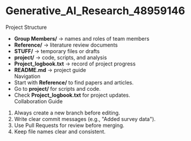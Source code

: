 # Generative_AI_Research_48959146
Project Structure
- **Group Members/** → names and roles of team members  
- **Reference/** → literature review documents  
- **STUFF/** → temporary files or drafts  
- **project/** → code, scripts, and analysis  
- **Project_logbook.txt** → record of project progress  
- **README.md** → project guide  
Navigation
- Start with **Reference/** to find papers and articles.  
- Go to **project/** for scripts and code.  
- Check **Project_logbook.txt** for project updates.  
Collaboration Guide
1. Always create a new branch before editing.  
2. Write clear commit messages (e.g., "Added survey data").  
3. Use Pull Requests for review before merging.  
4. Keep file names clear and consistent.  
